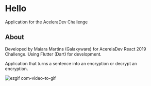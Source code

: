 # Hello

Application for the AceleraDev Challenge

## About

Developed by Maiara Martins (Galaxyware) for AcerelaDev React 2019 Challenge.
Using Flutter (Dart) for development.

Application that turns a sentence into an encryption or decrypt an encryption.


![ezgif com-video-to-gif](https://user-images.githubusercontent.com/40842310/67596247-acc2ee80-f73e-11e9-8760-5fb53ead2d7f.gif)
